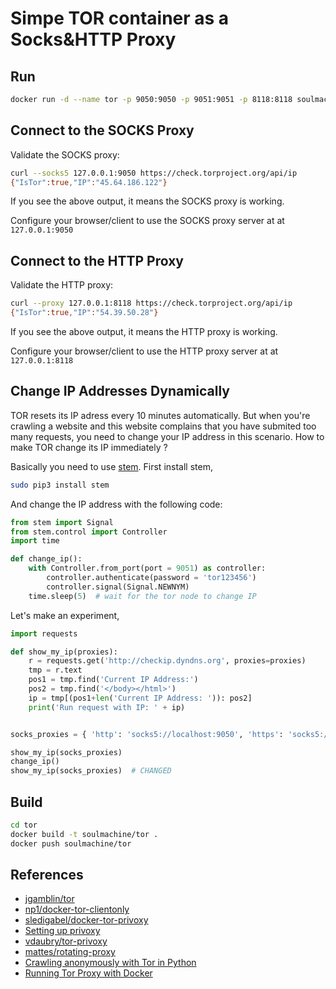 # Simpe TOR container as a Socks&HTTP Proxy

## Run

```bash
docker run -d --name tor -p 9050:9050 -p 9051:9051 -p 8118:8118 soulmachine/tor
```

## Connect to the SOCKS Proxy

Validate the SOCKS proxy:

```bash
curl --socks5 127.0.0.1:9050 https://check.torproject.org/api/ip
{"IsTor":true,"IP":"45.64.186.122"}
```

If you see the above output, it means the SOCKS proxy is working.

Configure your browser/client to use the SOCKS proxy server at at `127.0.0.1:9050`



## Connect to the HTTP Proxy

Validate the HTTP proxy:

```bash
curl --proxy 127.0.0.1:8118 https://check.torproject.org/api/ip
{"IsTor":true,"IP":"54.39.50.28"}
```

If you see the above output, it means the HTTP proxy is working.

Configure your browser/client to use the HTTP proxy server at at `127.0.0.1:8118`


## Change IP Addresses Dynamically

TOR resets its IP adress every 10 minutes automatically. But when you're crawling a website and this website complains that you have submited too many requests, you need to change your IP address in this scenario. How to make TOR change its IP immediately ?

Basically you need to use [stem](https://stem.torproject.org/). First install stem,

```bash
sudo pip3 install stem
```

And change the IP address with the following code:

```python
from stem import Signal
from stem.control import Controller
import time

def change_ip():
    with Controller.from_port(port = 9051) as controller:
        controller.authenticate(password = 'tor123456')
        controller.signal(Signal.NEWNYM)
    time.sleep(5)  # wait for the tor node to change IP
```

Let's make an experiment,

```python
import requests

def show_my_ip(proxies):
    r = requests.get('http://checkip.dyndns.org', proxies=proxies)
    tmp = r.text
    pos1 = tmp.find('Current IP Address:')
    pos2 = tmp.find('</body></html>')
    ip = tmp[(pos1+len('Current IP Address: ')): pos2]
    print('Run request with IP: ' + ip)


socks_proxies = { 'http': 'socks5://localhost:9050', 'https': 'socks5://localhost:9050' }

show_my_ip(socks_proxies)
change_ip()
show_my_ip(socks_proxies)  # CHANGED
```

## Build

```bash
cd tor
docker build -t soulmachine/tor .
docker push soulmachine/tor
```

## References

- [jgamblin/tor](https://github.com/jgamblin/tor)
- [np1/docker-tor-clientonly](https://github.com/np1/docker-tor-clientonly)
- [sledigabel/docker-tor-privoxy](https://github.com/sledigabel/docker-tor-privoxy)
- [Setting up privoxy](https://help.ubuntu.com/community/Privoxy)
- [vdaubry/tor-privoxy](https://github.com/vdaubry/tor-privoxy)
- [mattes/rotating-proxy](https://github.com/mattes/rotating-proxy)
- [Crawling anonymously with Tor in Python](http://sacharya.com/crawling-anonymously-with-tor-in-python/)
- [Running Tor Proxy with Docker](https://dev.to/nabarun/running-tor-proxy-with-docker-56n9)
